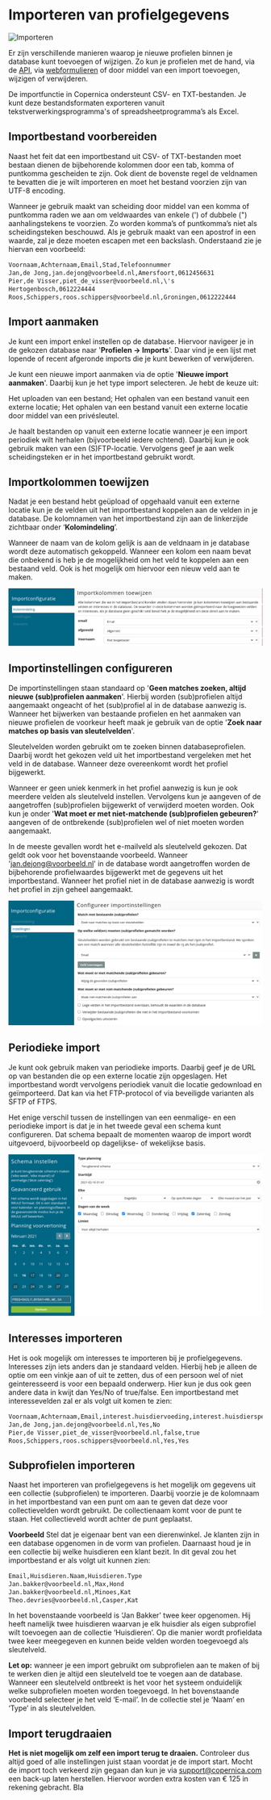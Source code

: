 # Importeren van profielgegevens
![Importeren](https://www.youtube.com/watch?v=uCH9L8Z_hEY)

Er zijn verschillende manieren waarop je nieuwe profielen binnen je database kunt toevoegen of wijzigen. Zo kun je profielen met de hand, via de [API](./apis), via [webformulieren](./webforms) of door middel van een import toevoegen, wijzigen of verwijderen. 

De importfunctie in Copernica ondersteunt CSV- en TXT-bestanden. Je kunt deze bestandsformaten exporteren vanuit tekstverwerkingsprogramma's of spreadsheetprogramma’s als Excel.

## Importbestand voorbereiden
Naast het feit dat een importbestand uit CSV- of TXT-bestanden moet bestaan dienen de bijbehorende kolommen door een tab, komma of puntkomma gescheiden te zijn. Ook dient de bovenste regel de veldnamen te bevatten die je wilt importeren en moet het bestand voorzien zijn van UTF-8 encoding.

Wanneer je gebruik maakt van scheiding door middel van een komma of puntkomma raden we aan om veldwaardes van enkele (') of dubbele (") aanhalingstekens te voorzien. Zo worden komma’s of puntkomma’s niet als scheidingsteken beschouwd. Als je gebruik maakt van een apostrof in een waarde, zal je deze moeten escapen met een backslash. Onderstaand zie je hiervan een voorbeeld:

    Voornaam,Achternaam,Email,Stad,Telefoonnummer
    Jan,de Jong,jan.dejong@voorbeeld.nl,Amersfoort,0612456631
    Pier,de Visser,piet_de_visser@voorbeeld.nl,\'s Hertogenbosch,0612224444
    Roos,Schippers,roos.schippers@voorbeeld.nl,Groningen,0612222444

## Import aanmaken
Je kunt een import enkel instellen op de database. Hiervoor navigeer je in de gekozen database naar '**Profielen -> Imports**'. Daar vind je een lijst met lopende of recent afgeronde imports die je kunt bewerken of verwijderen. 

Je kunt een nieuwe import aanmaken via de optie '**Nieuwe import aanmaken**'. Daarbij kun je het type import selecteren. Je hebt de keuze uit: 

Het uploaden van een bestand;
Het ophalen van een bestand vanuit een externe locatie;
Het ophalen van een bestand vanuit een externe locatie door middel van een privésleutel.

Je haalt bestanden op vanuit een externe locatie wanneer je een import periodiek wilt herhalen (bijvoorbeeld iedere ochtend). Daarbij kun je ook gebruik maken van een (S)FTP-locatie. Vervolgens geef je aan welk scheidingsteken er in het importbestand gebruikt wordt.

## Importkolommen toewijzen
Nadat je een bestand hebt geüpload of opgehaald vanuit een externe locatie kun je de velden uit het importbestand koppelen aan de velden in je database. De kolomnamen van het importbestand zijn aan de linkerzijde zichtbaar onder ‘**Kolomindeling**’.

Wanneer de naam van de kolom gelijk is aan de veldnaam in je database wordt deze automatisch gekoppeld. Wanneer een kolom een naam bevat die onbekend is heb je de mogelijkheid om het veld te koppelen aan een bestaand veld. Ook is het mogelijk om hiervoor een nieuw veld aan te maken.

![Importkolommen wijzigen](../images/nl/import_kolommentoewijzen.png)

## Importinstellingen configureren
De importinstellingen staan standaard op '**Geen matches zoeken, altijd nieuwe (sub)profielen aanmaken**'. Hierbij worden (sub)profielen altijd aangemaakt ongeacht of het (sub)profiel al in de database aanwezig is. Wanneer het bijwerken van bestaande profielen en het aanmaken van nieuwe profielen de voorkeur heeft maak je gebruik van de optie '**Zoek naar matches op basis van sleutelvelden**'. 

Sleutelvelden worden gebruikt om te zoeken binnen databaseprofielen. Daarbij wordt het gekozen veld uit het importbestand vergeleken met het veld in de database. Wanneer deze overeenkomt wordt het profiel bijgewerkt. 

Wanneer er geen uniek kenmerk in het profiel aanwezig is kun je ook meerdere velden als sleutelveld instellen. Vervolgens kun je aangeven of de aangetroffen (sub)profielen bijgewerkt of verwijderd moeten worden. Ook kun je onder '**Wat moet er met niet-matchende (sub)profielen gebeuren?**' aangeven of de ontbrekende (sub)profielen wel of niet moeten worden aangemaakt.

In de meeste gevallen wordt het e-mailveld als sleutelveld gekozen. Dat geldt ook voor het bovenstaande voorbeeld. Wanneer 'jan.dejong@voorbeeld.nl' in de database wordt aangetroffen worden de bijbehorende profielwaardes bijgewerkt met de gegevens uit het importbestand. Wanneer het profiel niet in de database aanwezig is wordt het profiel in zijn geheel aangemaakt.

![Importinstellingen configureren](../images/nl/import_configureer.png)

## Periodieke import
Je kunt ook gebruik maken van periodieke imports. Daarbij geef je de URL op van bestanden die op een externe locatie zijn opgeslagen. Het importbestand wordt vervolgens periodiek vanuit die locatie gedownload en geïmporteerd. Dat kan via het FTP-protocol of via beveiligde varianten als SFTP of FTPS.

Het enige verschil tussen de instellingen van een eenmalige- en een periodieke import is dat je in het tweede geval een schema kunt configureren. Dat schema bepaalt de momenten waarop de import wordt uitgevoerd, bijvoorbeeld op dagelijkse- of wekelijkse basis.

![Periodieke import](../images/nl/import_periodiek.png)

## Interesses importeren
Het is ook mogelijk om interesses te importeren bij je profielgegevens. Interesses zijn iets anders dan je standaard velden. Hierbij heb je alleen de optie om een vinkje aan of uit te zetten, dus of een persoon wel of niet geinteresseerd is voor een bepaald onderwerp. Hier kun je dus ook geen andere data in kwijt dan Yes/No of true/false. Een importbestand met interessevelden zal er als volgt uit komen te zien: 

    Voornaam,Achternaam,Email,interest.huisdiervoeding,interest.huisdierspeeltjes
    Jan,de Jong,jan.dejong@voorbeeld.nl,Yes,No
    Pier,de Visser,piet_de_visser@voorbeeld.nl,false,true
    Roos,Schippers,roos.schippers@voorbeeld.nl,Yes,Yes

## Subprofielen importeren
Naast het importeren van profielgegevens is het mogelijk om gegevens uit een collectie (subprofielen) te importeren. Daarbij voorzie je de kolomnaam in het importbestand van een punt om aan te geven dat deze voor collectievelden wordt gebruikt. De collectienaam komt voor de punt te staan. Het collectieveld wordt achter de punt geplaatst.

**Voorbeeld**
Stel dat je eigenaar bent van een dierenwinkel. Je klanten zijn in een database opgenomen in de vorm van profielen. Daarnaast houd je in een collectie bij welke huisdieren een klant bezit. In dit geval zou het importbestand er als volgt uit kunnen zien:

    Email,Huisdieren.Naam,Huisdieren.Type
    Jan.bakker@voorbeeld.nl,Max,Hond
    Jan.bakker@voorbeeld.nl,Minoes,Kat
    Theo.devries@voorbeeld.nl,Casper,Kat

In het bovenstaande voorbeeld is ‘Jan Bakker’ twee keer opgenomen. Hij heeft namelijk twee huisdieren waarvan je elk huisdier als eigen subprofiel wilt toevoegen aan de collectie ‘Huisdieren’. Op die manier wordt profieldata twee keer meegegeven en kunnen beide velden worden toegevoegd als sleutelveld.

**Let op:** wanneer je een import gebruikt om subprofielen aan te maken of bij te werken dien je altijd een sleutelveld toe te voegen aan de database. Wanneer een sleutelveld ontbreekt is het voor het systeem onduidelijk welke subprofielen moeten worden toegevoegd. In het bovenstaande voorbeeld selecteer je het veld ‘E-mail’. In de collectie stel je ‘Naam’ en ‘Type’ in als sleutelvelden.

## Import terugdraaien
**Het is niet mogelijk om zelf een import terug te draaien.** Controleer dus altijd goed of alle instellingen juist staan voordat je de import start. Mocht de import toch verkeerd zijn gegaan dan kun je via [support@copernica.com](support@copernica.com) een back-up laten herstellen. Hiervoor worden extra kosten van € 125 in rekening gebracht. Bla

